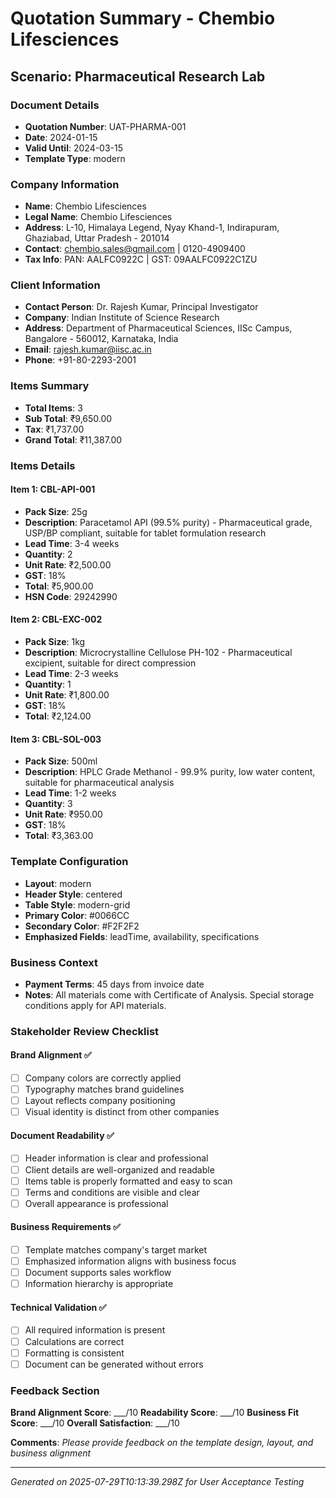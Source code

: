 # Quotation Summary - Chembio Lifesciences

## Scenario: Pharmaceutical Research Lab

### Document Details
- **Quotation Number**: UAT-PHARMA-001
- **Date**: 2024-01-15
- **Valid Until**: 2024-03-15
- **Template Type**: modern

### Company Information
- **Name**: Chembio Lifesciences
- **Legal Name**: Chembio Lifesciences
- **Address**: L-10, Himalaya Legend, Nyay Khand-1, Indirapuram, Ghaziabad, Uttar Pradesh - 201014
- **Contact**: chembio.sales@gmail.com | 0120-4909400
- **Tax Info**: PAN: AALFC0922C | GST: 09AALFC0922C1ZU

### Client Information
- **Contact Person**: Dr. Rajesh Kumar, Principal Investigator
- **Company**: Indian Institute of Science Research
- **Address**: Department of Pharmaceutical Sciences, IISc Campus, Bangalore - 560012, Karnataka, India
- **Email**: rajesh.kumar@iisc.ac.in
- **Phone**: +91-80-2293-2001

### Items Summary
- **Total Items**: 3
- **Sub Total**: ₹9,650.00
- **Tax**: ₹1,737.00
- **Grand Total**: ₹11,387.00

### Items Details

#### Item 1: CBL-API-001
- **Pack Size**: 25g
- **Description**: Paracetamol API (99.5% purity) - Pharmaceutical grade, USP/BP compliant, suitable for tablet formulation research
- **Lead Time**: 3-4 weeks
- **Quantity**: 2
- **Unit Rate**: ₹2,500.00
- **GST**: 18%
- **Total**: ₹5,900.00
- **HSN Code**: 29242990

#### Item 2: CBL-EXC-002
- **Pack Size**: 1kg
- **Description**: Microcrystalline Cellulose PH-102 - Pharmaceutical excipient, suitable for direct compression
- **Lead Time**: 2-3 weeks
- **Quantity**: 1
- **Unit Rate**: ₹1,800.00
- **GST**: 18%
- **Total**: ₹2,124.00


#### Item 3: CBL-SOL-003
- **Pack Size**: 500ml
- **Description**: HPLC Grade Methanol - 99.9% purity, low water content, suitable for pharmaceutical analysis
- **Lead Time**: 1-2 weeks
- **Quantity**: 3
- **Unit Rate**: ₹950.00
- **GST**: 18%
- **Total**: ₹3,363.00



### Template Configuration
- **Layout**: modern
- **Header Style**: centered
- **Table Style**: modern-grid
- **Primary Color**: #0066CC
- **Secondary Color**: #F2F2F2
- **Emphasized Fields**: leadTime, availability, specifications

### Business Context
- **Payment Terms**: 45 days from invoice date
- **Notes**: All materials come with Certificate of Analysis. Special storage conditions apply for API materials.

### Stakeholder Review Checklist

#### Brand Alignment ✅
- [ ] Company colors are correctly applied
- [ ] Typography matches brand guidelines
- [ ] Layout reflects company positioning
- [ ] Visual identity is distinct from other companies

#### Document Readability ✅
- [ ] Header information is clear and professional
- [ ] Client details are well-organized and readable
- [ ] Items table is properly formatted and easy to scan
- [ ] Terms and conditions are visible and clear
- [ ] Overall appearance is professional

#### Business Requirements ✅
- [ ] Template matches company's target market
- [ ] Emphasized information aligns with business focus
- [ ] Document supports sales workflow
- [ ] Information hierarchy is appropriate

#### Technical Validation ✅
- [ ] All required information is present
- [ ] Calculations are correct
- [ ] Formatting is consistent
- [ ] Document can be generated without errors

### Feedback Section
**Brand Alignment Score**: ___/10
**Readability Score**: ___/10
**Business Fit Score**: ___/10
**Overall Satisfaction**: ___/10

**Comments**:
_Please provide feedback on the template design, layout, and business alignment_

---
*Generated on 2025-07-29T10:13:39.298Z for User Acceptance Testing*
